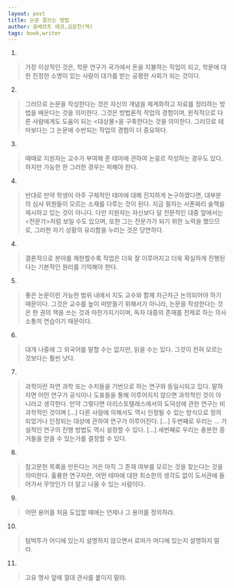 ```yaml
---
layout: post
title: 논문 잘쓰는 방법
author: 움베르트 에코,김운찬(역)
tags: book,writer
---
```


1. 
> 가장 이상적인 것은, 학문 연구가 국가에서 돈을 지불하는 직업이 되고, 학문에 대한 진정한 소명이 있는 사람이 대가를 받는 공평한 사회가 되는 것이다.

2. 
> 그러므로 논문을 작성한다는 것은 자신의 개념을 체계화하고 자료를 정리하는 방법을 배운다는 것을 의미한다. 그것은 방법론적 작업의 경험이며, 윈칙적으로 다른 사람에게도 도움이 되는 <대상물>을 구축한다는 것을 의미한다. 그러므로 테마보다는 그 논문에 수반되는 작업의 경험이 더 중요하다.
 
3. 
> 때때로 지원자는 교수가 부여해 준 테마에 관하여 논뭉르 작성하는 경우도 있다. 하지만 가능한 한 그러한 경우는 피해야 한다.

4. 
> 반대로 만약 학생이 아주 구체적인 테마에 대해 진지하게 논구하였다면, 대부분의 심사 위원들이 모르는 소재를 다루는 것이 된다. 지금 필자는 서푼짜리 술책을 제시하고 있는 것이 아니다. 다만 지원자는 자신보다 덜 전문적인 대중 앞에서는 <전문가>처럼 보일 수도 있으며, 또한 그는 전문가가 되기 위한 노력을 했으므로, 그러한 자기 상황의 유리함을 누리는 것은 당연하다.

4. 
> 결론적으로 분야를 제한할수록 작업은 더욱 잘 이루어지고 더욱 확실하게 진행된다는 기본적인 원리를 기억해야 한다.

5. 
> 좋은 논문이란 가능한 범위 내에서 지도 교수와 함께 차근차근 논의되어야 하기 때문이다. 그것은 교수를 높이 떠받들기 위해서가 아니라, 논문을 작성한다는 것은 한 권의 책을 쓰는 것과 마찬가지기이며, 독자 대중의 존재를 전제로 하는 의사소통의 연습이기 때문이다.
 
6. 
> 대개 나중에 그 외국어를 말할 수는 없지만, 읽을 수는 있다. 그것이 전혀 모르는 것보다는 훨씬 낫다.
 
7. 
> 과학이란 자연 과학 또는 수치들을 기반으로 하는 연구와 동일시되고 있다. 말하자면 어떤 연구가 공식이나 도표들을 통해 이루어지지 않으면 과학적인 것이 아니라고 생각한다. 만약 그렇다면 아리스토텔레스에서의 도덕성에 관한 연구는 비과학적인 것이며 [...] 다른 사람에 의해서도 역시 인정될 수 있는 방식으로 정의되었거나 인정되는 대상에 관하여 연구가 이루어진다. [...] 두번쨰로 우리는 ... 가설적인 연구의 진행 방법도 역시 설정할 수 있다. [...] 세번째로 우리는 충분한 증거들을 얻을 수 있는가를 결정할 수 있다.
 
8. 
> 참고문헌 목록을 만든다는 거은 아직 그 존재 여부를 모르는 것을 찾는다는 것을 의미한다. 훌륭한 연구자란, 어떤 테마에 대한 최소한의 생각도 없이 도서관에 들어가서 무엇인가 더 알고 나올 수 있는 사람이다.
 
9. 
> 어떤 용어를 처음 도입할 때에는 언제나 그 용어를 정의하라.

10. 
> 텀벅투가 어디에 있는지 설명하지 않으면서 로마가 어디에 있는지 설명하지 말라.

11. 
> 고유 명사 앞에 절대 관사를 붙이지 말라.

 